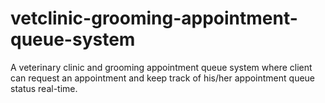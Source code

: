 # vetclinic-grooming-appointment-queue-system
A veterinary clinic and grooming appointment queue system where client can request an appointment and keep track of his/her appointment queue status real-time.
